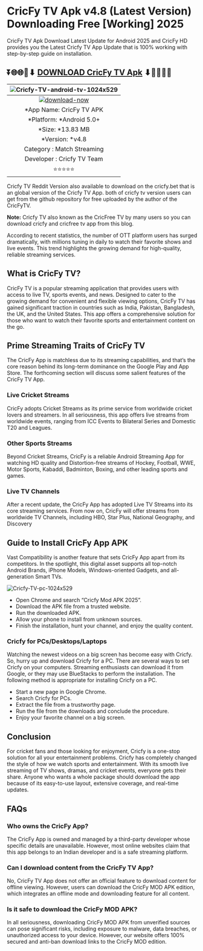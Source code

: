 # CricFy TV Apk v4.8 (Latest Version) Downloading Free [Working] 2025

CricFy TV Apk Download Latest Update for Android 2025 and CricFy HD provides you the Latest Cricfy TV App Update that is 100% working with step-by-step guide on installation.

## ⏬🌐🌐📌⬇ [DOWNLOAD CricFy TV Apk](https://cricfyhd.com/) ⬇📌🌐🌐⏬

|![Cricfy-TV-android-tv-1024x529](https://github.com/user-attachments/assets/d4aaae87-5002-4133-b9f7-5d249d0453d1)| 
|:-------------------------------------------------:|
[![download-now](https://github.com/user-attachments/assets/22657e67-9d2d-46af-a41a-5d365d2ddc1f)](https://cricfyhd.com/)  |
| *App Name: CricFy TV APK 
| *Platform: *Android 5.0+ 
| *Size: *13.83 MB                                                  
| *Version: *v4.8    |
| Category : Match Streaming |
| Developer : Cricfy TV Team
| ⭐⭐⭐⭐⭐ |

Cricfy TV Reddit Version also available to download on the cricfy.bet that is an global version of the Cricfy TV App. both of cricfy tv version users can get from the github repository for free uploaded by the author of the CricFyTV.

**Note:** Cricfy TV also known as the CricFree TV by many users so you can download cricfy and cricfree tv app from this blog.

According to recent statistics, the number of OTT platform users has surged dramatically, with millions tuning in daily to watch their favorite shows and live events. This trend highlights the growing demand for high-quality, reliable streaming services.

## What is CricFy TV?

CricFy TV is a popular streaming application that provides users with access to live TV, sports events, and news. Designed to cater to the growing demand for convenient and flexible viewing options, CricFy TV has gained significant traction in countries such as India, Pakistan, Bangladesh, the UK, and the United States. This app offers a comprehensive solution for those who want to watch their favorite sports and entertainment content on the go.

## Prime Streaming Traits of CricFy TV

The CricFy App is matchless due to its streaming capabilities, and that’s the core reason behind its long-term dominance on the Google Play and App Store. The forthcoming section will discuss some salient features of the CricFy TV App.

### Live Cricket Streams

CricFy adopts Cricket Streams as its prime service from worldwide cricket lovers and streamers. In all seriousness, this app offers live streams from worldwide events, ranging from ICC Events to Bilateral Series and Domestic T20 and Leagues.

### Other Sports Streams

Beyond Cricket Streams, CricFy is a reliable Android Streaming App for watching HD quality and Distortion-free streams of Hockey, Football, WWE, Motor Sports, Kabaddi, Badminton, Boxing, and other leading sports and games.

### Live TV Channels

After a recent update, the CricFy App has adopted Live TV Streams into its core streaming services. From now on, CricFy will offer streams from worldwide TV Channels, including HBO, Star Plus, National Geography, and Discovery

## Guide to Install CricFy App APK

Vast Compatibility is another feature that sets CricFy App apart from its competitors. In the spotlight, this digital asset supports all top-notch Android Brands, iPhone Models, Windows-oriented Gadgets, and all-generation Smart TVs.

![Cricfy-TV-pc-1024x529](https://github.com/user-attachments/assets/970fbf30-e57e-4068-b594-7ed94394d649)

<ul>
<li>Open Chrome and search &ldquo;Cricfy Mod APK 2025&rdquo;.</li>
<li>Download the APK file from a trusted website.</li>
<li>Run the downloaded APK.</li>
<li>Allow your phone to install from unknown sources.</li>
<li>Finish the installation, hunt your channel, and enjoy the quality content.&nbsp;</li>
</ul>

### Cricfy for PCs/Desktops/Laptops

Watching the newest videos on a big screen has become easy with Cricfy. So, hurry up and download Cricfy for a PC. There are several ways to set Cricfy on your computers. Streaming enthusiasts can download it from Google, or they may use BlueStacks to perform the installation. The following method is appropriate for installing Cricfy on a PC.

<ul>
<li>Start a new page in Google Chrome.</li>
<li>Search Cricfy for PCs.</li>
<li>Extract the file from a trustworthy page.</li>
<li>Run the file from the downloads and conclude the procedure.</li>
<li>Enjoy your favorite channel on a big screen.</li>
</ul>

## Conclusion

For cricket fans and those looking for enjoyment, Cricfy is a one-stop solution for all your entertainment problems. Cricfy has completely changed the style of how we watch sports and entertainment. With its smooth live streaming of TV shows, dramas, and cricket events, everyone gets their share. Anyone who wants a whole package should download the app because of its easy-to-use layout, extensive coverage, and real-time updates.

## FAQs

### Who owns the CricFy App?

The CricFy App is owned and managed by a third-party developer whose specific details are unavailable. However, most online websites claim that this app belongs to an Indian developer and is a safe streaming platform.

### Can I download content from the CricFy TV App?

No, CricFy TV App does not offer an official feature to download content for offline viewing. However, users can download the CricFy MOD APK edition, which integrates an offline mode and downloading feature for all content.

### Is it safe to download the CricFy MOD APK?

In all seriousness, downloading CricFy MOD APK from unverified sources can pose significant risks, including exposure to malware, data breaches, or unauthorized access to your device. However, our website offers 100% secured and anti-ban download links to the CricFy MOD edition.

